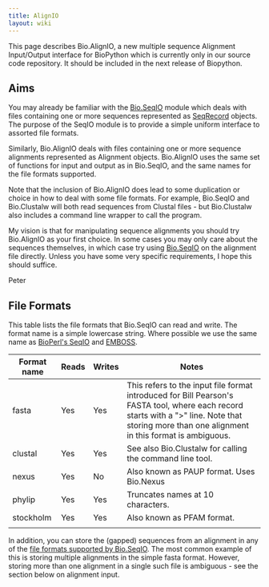 ```yaml
---
title: AlignIO
layout: wiki
---
```


This page describes Bio.AlignIO, a new multiple sequence Alignment
Input/Output interface for BioPython which is currently only in our
source code repository. It should be included in the next release of
Biopython.

Aims
----

You may already be familiar with the [Bio.SeqIO](SeqIO "wikilink")
module which deals with files containing one or more sequences
represented as [SeqRecord](SeqRecord "wikilink") objects. The purpose of
the SeqIO module is to provide a simple uniform interface to assorted
file formats.

Similarly, Bio.AlignIO deals with files containing one or more sequence
alignments represented as Alignment objects. Bio.AlignIO uses the same
set of functions for input and output as in Bio.SeqIO, and the same
names for the file formats supported.

Note that the inclusion of Bio.AlignIO does lead to some duplication or
choice in how to deal with some file formats. For example, Bio.SeqIO and
Bio.Clustalw will both read sequences from Clustal files - but
Bio.Clustalw also includes a command line wrapper to call the program.

My vision is that for manipulating sequence alignments you should try
Bio.AlignIO as your first choice. In some cases you may only care about
the sequences themselves, in which case try using
[Bio.SeqIO](Bio.SeqIO "wikilink") on the alignment file directly. Unless
you have some very specific requirements, I hope this should suffice.

Peter

File Formats
------------

This table lists the file formats that Bio.SeqIO can read and write. The
format name is a simple lowercase string. Where possible we use the same
name as [BioPerl's
SeqIO](http://www.bioperl.org/wiki/HOWTO:SeqIO#Formats) and
[EMBOSS](http://emboss.sourceforge.net/docs/themes/SequenceFormats.html).

| Format name | Reads | Writes | Notes                                                                                                                                                                                              |
|-------------|-------|--------|----------------------------------------------------------------------------------------------------------------------------------------------------------------------------------------------------|
| fasta       | Yes   | Yes    | This refers to the input file format introduced for Bill Pearson's FASTA tool, where each record starts with a "&gt;" line. Note that storing more than one alignment in this format is ambiguous. |
| clustal     | Yes   | Yes    | See also Bio.Clustalw for calling the command line tool.                                                                                                                                           |
| nexus       | Yes   | No     | Also known as PAUP format. Uses Bio.Nexus                                                                                                                                                          |
| phylip      | Yes   | Yes    | Truncates names at 10 characters.                                                                                                                                                                  |
| stockholm   | Yes   | Yes    | Also known as PFAM format.                                                                                                                                                                         |
||

In addition, you can store the (gapped) sequences from an alignment in
any of the [file formats supported by
Bio.SeqIO](SeqIO#File_Formats "wikilink"). The most common example of
this is storing multiple alignments in the simple fasta format. However,
storing more than one alignment in a single such file is ambiguous - see
the section below on alignment input.
